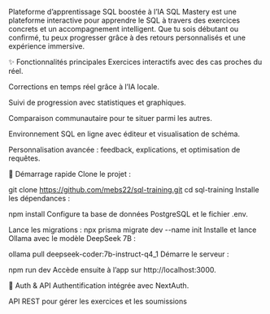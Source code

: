 Plateforme d’apprentissage SQL boostée à l’IA
SQL Mastery est une plateforme interactive pour apprendre le SQL à travers des exercices concrets et un accompagnement intelligent. Que tu sois débutant ou confirmé, tu peux progresser grâce à des retours personnalisés et une expérience immersive.

✨ Fonctionnalités principales
Exercices interactifs avec des cas proches du réel.

Corrections en temps réel grâce à l’IA locale.

Suivi de progression avec statistiques et graphiques.

Comparaison communautaire pour te situer parmi les autres.

Environnement SQL en ligne avec éditeur et visualisation de schéma.

Personnalisation avancée : feedback, explications, et optimisation de requêtes.

🚀 Démarrage rapide
Clone le projet :

git clone https://github.com/mebs22/sql-training.git
cd sql-training
Installe les dépendances :

npm install
Configure ta base de données PostgreSQL et le fichier .env.

Lance les migrations :
npx prisma migrate dev --name init
Installe et lance Ollama avec le modèle DeepSeek 7B :



ollama pull deepseek-coder:7b-instruct-q4_1
Démarre le serveur :

npm run dev
Accède ensuite à l’app sur http://localhost:3000.

🔐 Auth & API
Authentification intégrée avec NextAuth.

API REST pour gérer les exercices et les soumissions